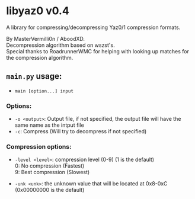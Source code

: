 # libyaz0 v0.4
A library for compressing/decompressing Yaz0/1 compression formats.

By MasterVermilli0n / AboodXD.  
Decompression algorithm based on wszst's.  
Special thanks to RoadrunnerWMC for helping with looking up matches for the compression algorithm.

## `main.py` usage:

 * `main [option...] input`

### Options:
 * `-o <output>`: Output file, if not specified, the output file will have the same name as the intput file
 * `-c`: Compress (Will try to decompress if not specified)

### Compression options:
 * `-level <level>`: compression level (0-9) (1 is the default)  
0: No compression (Fastest)  
9: Best compression (Slowest)

 * `-unk <unk>`: the unknown value that will be located at 0x8-0xC (0x00000000 is the default)